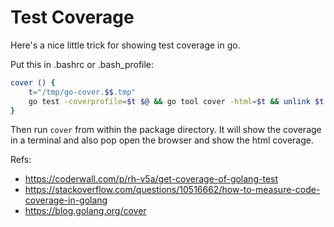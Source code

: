 # Test Coverage

Here's a nice little trick for showing test coverage in go.

Put this in .bashrc or .bash_profile:

```bash
cover () { 
    t="/tmp/go-cover.$$.tmp"
    go test -coverprofile=$t $@ && go tool cover -html=$t && unlink $t
}
```

Then run `cover` from within the package directory. It will show the coverage 
in a terminal and also pop open the browser and show the html coverage.

Refs: 
* https://coderwall.com/p/rh-v5a/get-coverage-of-golang-test
* https://stackoverflow.com/questions/10516662/how-to-measure-code-coverage-in-golang
* https://blog.golang.org/cover
